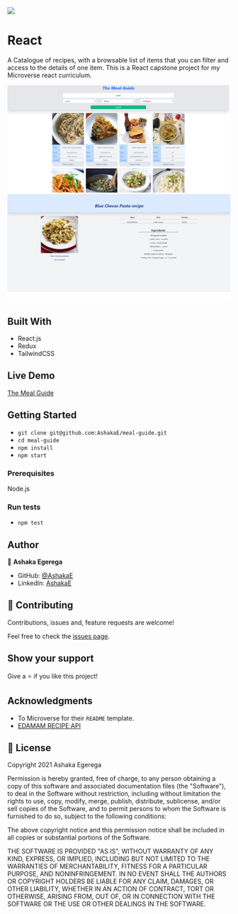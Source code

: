 ![](https://img.shields.io/badge/Microverse-blueviolet)

# React 
A Catalogue of recipes, with a browsable list of items that you can filter and access to the details of one item. This is a React capstone project for my Microverse react curriculum.
> 
<p align="center">
  
  <img src="./src/assets/img/shot1.png" >
  <img src="./src/assets/img/shot2.png" >
  
</p>

## Built With

- React.js
- Redux
- TailwindCSS

## Live Demo

[The Meal Guide](http://meal-guide.herokuapp.com/)

## Getting Started

- `git clone git@github.com:AshakaE/meal-guide.git`
- `cd meal-guide`
- `npm install`
- `npm start`

### Prerequisites

Node.js

### Run tests

- `npm test`

## Author

👤 **Ashaka Egerega**

- GitHub: [@AshakaE](https://github.com/AshakaE)
- LinkedIn: [AshakaE](https://www.linkedin.com/in/AshakaE/)

## 🤝 Contributing

Contributions, issues and, feature requests are welcome!

Feel free to check the [issues page](https://github.com/AshakaE/meal-guide/issues).

## Show your support

Give a ⭐️ if you like this project!

## Acknowledgments

- To Microverse for their `README` template.
- [EDAMAM RECIPE API](https://developer.edamam.com/edamam-docs-recipe-api)

## 📝 License

Copyright 2021 Ashaka Egerega

Permission is hereby granted, free of charge, to any person obtaining a copy of this software and associated documentation files (the "Software"), to deal in the Software without restriction, including without limitation the rights to use, copy, modify, merge, publish, distribute, sublicense, and/or sell copies of the Software, and to permit persons to whom the Software is furnished to do so, subject to the following conditions:

The above copyright notice and this permission notice shall be included in all copies or substantial portions of the Software.

THE SOFTWARE IS PROVIDED "AS IS", WITHOUT WARRANTY OF ANY KIND, EXPRESS, OR IMPLIED, INCLUDING BUT NOT LIMITED TO THE WARRANTIES OF MERCHANTABILITY, FITNESS FOR A PARTICULAR PURPOSE, AND NONINFRINGEMENT. IN NO EVENT SHALL THE AUTHORS OR COPYRIGHT HOLDERS BE LIABLE FOR ANY CLAIM, DAMAGES, OR OTHER LIABILITY, WHETHER IN AN ACTION OF CONTRACT, TORT OR OTHERWISE, ARISING FROM, OUT OF, OR IN CONNECTION WITH THE SOFTWARE OR THE USE OR OTHER DEALINGS IN THE SOFTWARE.

